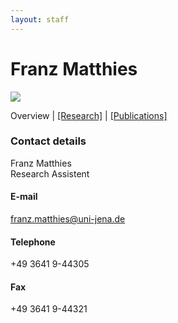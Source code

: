 ```yaml
---
layout: staff
---
```


# Franz Matthies

<div class="portrait">
  <img src="http://www.julielab.de/coling_multimedia/de/img/staff/2016/franz_matthies-width-188-height-242.jpg">
</div>

Overview | 
[[Research]](https://julielab.github.io/staff/Matthies/research.html) | 
[[Publications]](https://julielab.github.io/staff/Matthies/publication.html)

### Contact details
Franz Matthies<br/>
Research Assistent

#### E-mail
[franz.matthies@uni-jena.de](mailto:franz.matthies@uni-jena.de)

#### Telephone
+49 3641 9-44305

#### Fax
+49 3641 9-44321
